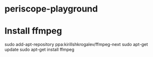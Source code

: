 # periscope-playground

# Install ffmpeg
sudo add-apt-repository ppa:kirillshkrogalev/ffmpeg-next
sudo apt-get update
sudo apt-get install ffmpeg
